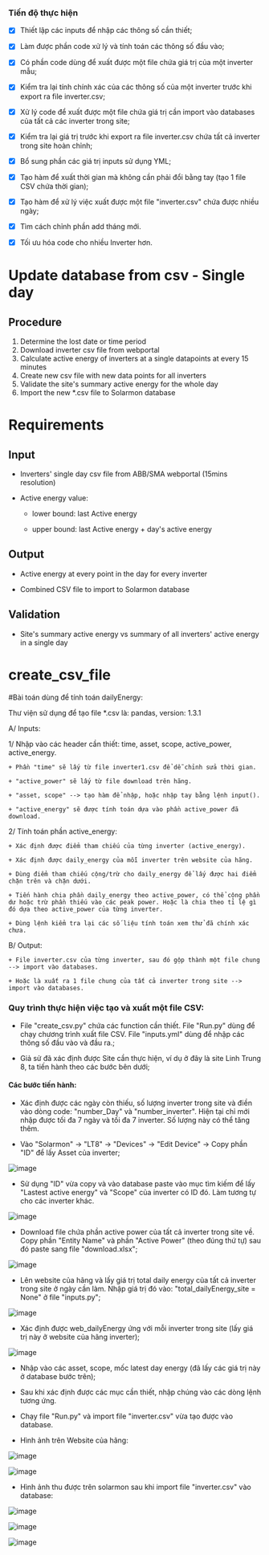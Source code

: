 ### Tiến độ thực hiện

+ [x] Thiết lập các inputs để nhập các thông số cần thiết;

+ [x] Làm được phần code xử lý và tính toán các thông số đầu vào;

+ [x] Có phần code dùng để xuất được một file chứa giá trị của một inverter mẫu;

+ [x] Kiểm tra lại tính chính xác của các thông số của một inverter trước khi export ra file inverter.csv;

+ [x] Xử lý code để xuất được một file chứa giá trị cần import vào databases của tất cả các inverter trong site;

+ [x] Kiểm tra lại giá trị trước khi export ra file inverter.csv chứa tất cả inverter trong site hoàn chỉnh;

+ [x] Bổ sung phần các giá trị inputs sử dụng YML;

+ [x] Tạo hàm để xuất thời gian mà không cần phải đổi bằng tay (tạo 1 file CSV chứa thời gian);

+ [x] Tạo hàm để xử lý việc xuất được một file "inverter.csv" chứa được nhiều ngày;

+ [x] Tìm cách chỉnh phần add tháng mới.

+ [x] Tối ưu hóa code cho nhiều Inverter hơn.

# Update database from csv - Single day

## Procedure
1.	Determine the lost date or time period 
2.	Download inverter csv file from webportal
3.	Calculate active energy of inverters at a single datapoints at every 15 minutes 
4.  Create new csv file with new data points for all inverters 
4.	Validate the site's summary active energy for the whole day 
5.	Import the new *.csv file to Solarmon database

# Requirements
## Input
-  Inverters' single day csv file from ABB/SMA webportal (15mins resolution)

-  Active energy value: 

    + lower bound: last Active energy

    + upper bound: last Active energy + day's active energy

## Output
- Active energy at every point in the day for every inverter

- Combined CSV file to import to Solarmon database

## Validation
- Site's summary active energy vs summary of all inverters' active energy in a single day

# create_csv_file

#Bài toán dùng để tính toán dailyEnergy:

Thư viện sử dụng để tạo file *.csv là: pandas, version: 1.3.1

A/ Inputs:

1/ Nhập vào các header cần thiết: time, asset, scope, active_power, active_energy.

    + Phần "time" sẽ lấy từ file inverter1.csv để dễ chỉnh sửa thời gian.

    + "active_power" sẽ lấy từ file download trên hãng.

    + "asset, scope" --> tạo hàm để nhập, hoặc nhập tay bằng lệnh input().

    + "active_energy" sẽ được tính toán dựa vào phần active_power đã download.

2/ Tính toán phần active_energy:

    + Xác định được điểm tham chiếu của từng inverter (active_energy).

    + Xác định được daily_energy của mỗi inverter trên website của hãng.

    + Dùng điểm tham chiếu cộng/trừ cho daily_energy để lấy được hai điểm chặn trên và chặn dưới.

    + Tiến hành chia phần daily_energy theo active_power, có thể cộng phần dư hoặc trừ phần thiếu vào các peak power. Hoặc là chia theo tỉ lệ gì đó dựa theo active_power của từng inverter.

    + Dùng lệnh kiểm tra lại các số liệu tính toán xem thử đã chính xác chưa.

B/ Output:

    + File inverter.csv của từng inverter, sau đó gộp thành một file chung --> import vào databases.

    + Hoặc là xuất ra 1 file chung của tất cả inverter trong site --> import vào databases.  

### Quy trình thực hiện việc tạo và xuất một file CSV:

+ File "create_csv.py" chứa các function cần thiết. File "Run.py" dùng để chạy chương trình xuất file CSV. File "inputs.yml" dùng để nhập các thông số đầu vào và đầu ra.;

+ Giả sử đã xác định được Site cần thực hiện, ví dụ ở đây là site Linh Trung 8, ta tiến hành theo các bước bên dưới;

 #### Các bước tiến hành:

 + Xác định được các ngày còn thiếu, số lượng inverter trong site và điền vào dòng code: "number_Day" và "number_inverter". Hiện tại chỉ mới nhập được tối đa 7 ngày và tối đa 7 inverter. Số lượng này có thể tăng thêm.

 + Vào "Solarmon" -> "LT8" -> "Devices" -> "Edit Device" -> Copy phần "ID" để lấy Asset của inverter; 

 ![image](https://user-images.githubusercontent.com/87714271/130497398-baf6264f-51d0-44b5-87f5-8640b01c7a72.png)

 + Sử dụng "ID" vừa copy và vào database paste vào mục tìm kiếm để lấy "Lastest active energy" và "Scope" của inverter có ID đó. Làm tương tự cho các inverter khác. 

 ![image](https://user-images.githubusercontent.com/87714271/130497905-4b3ef417-8708-484e-9080-a47f4a813ca2.png)
 
 + Download file chứa phần active power của tất cả inverter trong site về. Copy phần "Entity Name" và phần "Active Power" (theo đúng thứ tự) sau đó paste sang file "download.xlsx"; 

 ![image](https://user-images.githubusercontent.com/87714271/130495687-456107b5-aef5-4664-b6e0-0ef7206e1550.png)

 + Lên website của hãng và lấy giá trị total daily energy của tất cả inverter trong site ở ngày cần làm. Nhập giá trị đó vào: "total_dailyEnergy_site = None" ở file "inputs.py"; 

 ![image](https://user-images.githubusercontent.com/87714271/130494020-fcf82d78-5927-4b77-9dd5-dbc57677aa19.png)

 + Xác định được web_dailyEnergy ứng với mỗi inverter trong site (lấy giá trị này ở website của hãng inverter); 

 ![image](https://user-images.githubusercontent.com/87714271/130494487-73e6562b-f56f-4456-915f-73505ff10838.png)

 + Nhập vào các asset, scope, mốc latest day energy (đã lấy các giá trị này ở database bước trên);

 + Sau khi xác định được các mục cần thiết, nhập chúng vào các dòng lệnh tương ứng.

 + Chạy file "Run.py" và import file "inverter.csv" vừa tạo được vào database.

 + Hình ảnh trên Website của hãng: 

 ![image](https://user-images.githubusercontent.com/87714271/130494382-165a658c-8408-42a8-a950-639fd16a7feb.png) 

 ![image](https://user-images.githubusercontent.com/87714271/130494020-fcf82d78-5927-4b77-9dd5-dbc57677aa19.png)


 + Hình ảnh thu được trên solarmon sau khi import file "inverter.csv" vào database: 
 
 ![image](https://user-images.githubusercontent.com/87714271/130495463-118abe90-21a3-44e2-b2f4-2670aed9265c.png) 

 ![image](https://user-images.githubusercontent.com/87714271/130495511-1a4a7bda-6eaa-48f6-81e7-e94a10373ee6.png) 

 ![image](https://user-images.githubusercontent.com/87714271/130499788-7a51ba8e-f74d-468b-a42d-987e8a6e0423.png)


 
